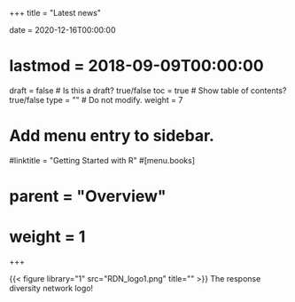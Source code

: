 +++
title = "Latest news"

date = 2020-12-16T00:00:00
# lastmod = 2018-09-09T00:00:00

draft = false  # Is this a draft? true/false
toc = true  # Show table of contents? true/false
type = ""  # Do not modify.
weight = 7

# Add menu entry to sidebar.
#linktitle = "Getting Started with R"
#[menu.books]
#  parent = "Overview"
#  weight = 1
+++

{{< figure library="1" src="RDN_logo1.png" title="" >}} The response diversity network logo!

